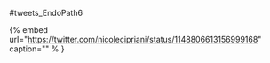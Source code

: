#tweets_EndoPath6

{% embed url="https://twitter.com/nicolecipriani/status/1148806613156999168"  caption="" % }
